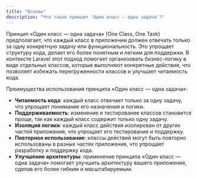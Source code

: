 ```yaml
---
title: "Основы"
description: "Что такое принцип 'Один класс — одна задача'?"
---
```


Принцип «Один класс — одна задача» (One Class, One Task) предполагает, что каждый класс в приложении должен отвечать
только за одну конкретную задачу или функциональность. Это упрощает структуру кода, делает его более понятным и легким
для поддержки. В контексте Laravel этот подход помогает организовать бизнес-логику в виде отдельных классов, которые
выполняют конкретные действия, что позволяет избежать перегруженности классов и улучшает читаемость кода.

Преимущества использования принципа «Один класс — одна задача»:

- **Читаемость кода**: каждый класс отвечает только за одну задачу, что упрощает понимание его назначения и логики.
- **Поддерживаемость**: изменение и тестирование классов становится проще, так как каждый класс содержит только одну
  задачу.
- **Изоляция логики**: каждый класс действия изолирован от других частей приложения, что упрощает его тестирование и
  поддержку.
- **Повторное использование**: классы действий могут быть повторно использованы в разных частях приложения, что
  упрощает разработку и поддержку кода.
- **Улучшение архитектуры**: применение принципа «Один класс — одна задача» помогает улучшить архитектуру вашего
  приложения, сделав его более гибким и масштабируемым.

